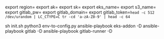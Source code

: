 export region=<aws-region-name>
export ak=<aws-access-key>
export sk=<aws-secret-key>
export eks_name=<eks-name>
export s3_name=<s3-bucket-name>
export gitlab_pw=<your-gitlab-name>
export gitlab_domain=<your-domain>
export gitlab_token=`head -c 512 /dev/urandom | LC_CTYPE=C tr -cd 'a-zA-Z0-9' | head -c 64`

sh init.sh
python3 env-to-config.py
ansible-playbook eks-addon -D
ansible-playbook gitlab -D
ansible-playbook gitlab-runner -D
